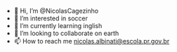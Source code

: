 - 👋 Hi, I’m @NicolasCagezinho
- 👀 I’m interested in soccer
- 🌱 I’m currently learning inglish
- 💞️ I’m looking to collaborate on earth
- 📫 How to reach me nicolas.albinati@escola.pr.gov.br

<!---
NicolasCagezinho/NicolasCagezinho is a ✨ special ✨ repository because its `README.md` (this file) appears on your GitHub profile.
You can click the Preview link to take a look at your changes.
--->
